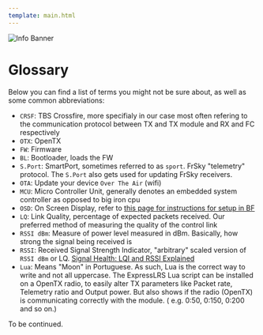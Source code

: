 ```yaml
---
template: main.html
---
```


![Info Banner](https://github.com/ExpressLRS/ExpressLRS-Hardware/blob/master/img/information.png?raw=true)

# Glossary
Below you can find a list of terms you might not be sure about, as well as some common abbreviations:

- `CRSF`: TBS Crossfire, more specifialy in our case most often refering to the communication protocol between TX and TX module and RX and FC respectively
- `OTX`: OpenTX
- `FW`: Firmware
- `BL`: Bootloader, loads the FW
- `S.Port`: SmartPort, sometimes referred to as `sport`. FrSky "telemetry" protocol. The `S.Port` also gets used for updating FrSky receivers.
- `OTA`: Update your device `Over The Air` (wifi)
- `MCU`: Micro Controller Unit, generally denotes an embedded system controller as opposed to big iron cpu
- `OSD`: On Screen Display, refer to [this page for instructions for setup in BF](../quick-start/pre-1stflight.md#rssi-and-link-quality)
- `LQ`: Link Quality, percentage of expected packets received. Our preferred method of measuring the quality of the control link
- `RSSI dBm`: Measure of power level measured in dBm. Basically, how strong the signal being received is
- `RSSI`: Received Signal Strength Indicator, "arbitrary" scaled version of `RSSI dBm` or LQ. [Signal Health: LQI and RSSI Explained](../info/signal-health.md)
- `Lua`: Means "Moon" in Portuguese. As such, Lua is the correct way to write and not all uppercase.
The ExpressLRS Lua script can be installed on a OpenTX radio, to easily alter TX parameters like Packet rate, Telemetry ratio and Output power.
But also shows if the radio (OpenTX) is communicating correctly with the module. ( e.g. 0:50, 0:150, 0:200 and so on.)

To be continued.